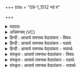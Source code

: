 +++
title = "09-1_1512 नदं व"

+++
<details><summary>पदपाठः</summary>

न꣣द꣢म्। वः꣣। ओ꣡द꣢꣯तीनाम्। न꣣द꣢म्। यो꣡यु꣢꣯वतीनाम्। प꣡ति꣢꣯म्। वः꣣। अ꣡घ्न्या꣢꣯नाम्। अ। घ्न्या꣣नाम्। घेनूना꣢म्। इ꣣षुध्यसि। १५१२।
</details>

<details><summary>अधिमन्त्रम् (VC)</summary>

- इन्द्रः
- प्रियमेध आङ्गिरसः
- निचृदुष्णिक्
- ऋषभः
</details>

<details><summary>हिन्दी : आचार्य रामनाथ वेदालंकार - विषयः</summary>

अगले मन्त्र में फिर परमात्मा की महिमा वर्णित है।
</details>

<details><summary>हिन्दी : आचार्य रामनाथ वेदालंकार - पदार्थः</summary>

पदार्थान्वयभाषाः -  हे मनुष्यो ! (वः) तुम (ओदतीनाम्) प्रकाश से आप्लुत करनेवाली उषाओं के (नदम्) प्रकाशक जगदीश्वर की, (योयुवतीनाम्) स्वयं को अन्यों के साथ मिलानेवाली नदियों के (नदम्) कल-कल नाद करानेवाले जगदीश्वर की और (वः) तुम्हारी (अघ्न्यानाम्) न मारी जाने योग्य (धेनूनाम्) गायों के (पतिम्) रक्षक इन्द्र जगदीश्वर की स्तुति करो। हे इन्द्र जगदीश्वर ! आप अधार्मिक शत्रुओं पर (इषुध्यसि) बाण चलाते हो, अर्थात् उन्हें दण्डित करते हो ॥१॥ यहाँ ‘नद’ की आवृत्ति में यमक अलङ्कार है और ‘तीनों’ की आवृत्ति में छेकानुप्रास, नकार की आवृत्ति में वृत्त्यनुप्रास है ॥१॥
</details>

<details><summary>हिन्दी : आचार्य रामनाथ वेदालंकार - भावार्थः</summary>

भावार्थभाषाः -  परमेश्वर की उषाओं को चमकानेवाला, सूर्य को प्रदीप्त करनेवाला, बिजलियों को विद्योतित करनेवाला, पवन को चलानेवाला, नदियों में कल-कल निनाद करानेवाला, धेनुओं में दूध उत्पन्न करनेवाला और दुष्टों का दलन करनेवाला है ॥१॥ इस खण्ड में जगदीश्वर और जीवात्मा का वर्णन होने से इस खण्ड की पूर्व खण्ड के साथ सङ्गति है ॥ चौदहवें अध्याय में द्वितीय खण्ड समाप्त ॥
</details>

<details><summary>संस्कृत : आचार्य रामनाथ वेदालंकार - विषयः</summary>

अथ पुनरपि परमात्मनो महिमा प्रोच्यते।
</details>

<details><summary>संस्कृत : आचार्य रामनाथ वेदालंकार - पदार्थः</summary>

पदार्थान्वयभाषाः -  हे मनुष्याः ! (वः) यूयम् (ओदतीनाम्) प्रकाशेन क्लेदकानाम् उषसाम्। [उन्दन्तीति ओदत्यः तासाम्। उन्दी क्लेदने। ओदती इत्युषर्नाम। निघं० १।८।] (नदम्) भासकम्। [नद भासार्थः, चुरादिः।] (योयुवतीनाम्) अतिशयेन स्वात्मानमितराभिः मिश्रयन्तीनां नदीनाम्। [यौतेर्यङ्लुगन्तात् शतरि ङित्वाद् गुणाभावे उवङादेशे स्त्रियां षष्ठीबहुवचने रूपम्।] (नदम्) नादयितारम्। [णद अव्यक्ते शब्दे, भ्वादिः] अपि च (वः) युष्माकम् (अघ्न्यानाम्) अहन्तव्यानाम् (धेनूनाम्) गवाम् (पतिम्) पातारम् इन्द्रं जगदीश्वरं, स्तुत इति शेषः। अथ प्रत्यक्षकृतमाह—हे (इन्द्र) जगदीश्वर ! (त्वम्), अधार्मिकेषु शत्रुषु (इषुध्यसि) शरं संदधासि, तान् दण्डयसीत्यर्थः। [इषुध शरधारणे, कण्ड्वादिः] ॥१॥ अत्र नदमित्यस्य द्विरुक्तौ यमकालङ्कारः। तीनामित्यस्य द्विरुक्तौ छेकानुप्रासः। नकारावृत्तौ च वृत्त्यनुप्रासः ॥१॥
</details>

<details><summary>संस्कृत : आचार्य रामनाथ वेदालंकार - भावार्थः</summary>

भावार्थभाषाः -  परमेश्वर एवोषसां भासकः, सूर्यस्य प्रदीपको, विद्युतां द्योतयिता, पवनस्य प्रचालको, नदीनां कलकलनिनादको, गोषु पयसामुत्पादको, दुष्टानां दलयिता चास्ति ॥१॥ अस्मिन् खण्डे जगदीश्वरस्य जीवात्मनश्च वर्णनादेतत्खण्डस्य पूर्वखण्डेन संगतिरस्ति ॥
</details>